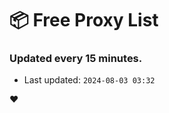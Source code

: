 # :package: Free Proxy List
### Updated every 15 minutes.

- Last updated: `2024-08-03 03:32`

:heart:
